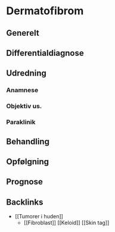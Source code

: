 # Dermatofibrom
## Generelt


## Differentialdiagnose


## Udredning
### Anamnese

### Objektiv us.

### Paraklinik

## Behandling


## Opfølgning


## Prognose


## Backlinks
* [[Tumorer i huden]]
	* [[Fibroblast]]
	[[Keloid]]
	[[Skin tag]]

<!-- #anki/tag/med/Derma #anki/deck/Medicine -->

<!-- {BearID:59E704E2-2217-4322-974F-5B9A9BAB0D9A-51703-00006BA8C34FDDDC} -->
